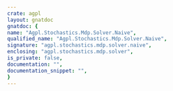```yaml
---
crate: agpl
layout: gnatdoc
gnatdoc: {
name: "Agpl.Stochastics.Mdp.Solver.Naive",
qualified_name: "Agpl.Stochastics.Mdp.Solver.Naive",
signature: "agpl.stochastics.mdp.solver.naive",
enclosing: "agpl.stochastics.mdp.solver",
is_private: false,
documentation: "",
documentation_snippet: "",
}
---
```


